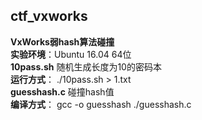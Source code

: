 ## ctf_vxworks   
**VxWorks弱hash算法碰撞**  
**实验环境**：Ubuntu 16.04  64位  
**10pass.sh**   随机生成长度为10的密码本  
**运行方式**： ./10pass.sh > 1.txt  
**guesshash.c**    碰撞hash值  
**编译方式**： gcc -o guesshash ./guesshash.c  



